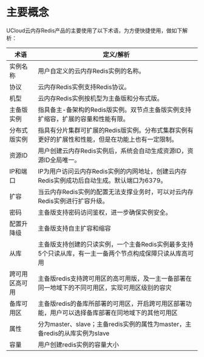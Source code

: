 # 主要概念


UCloud云内存Redis产品的主要使用了以下术语，为方便快捷使用，做如下解析：

| 术语      | 定义/解析                                                 |
| ------- | ----------------------------------------------------- |
| 实例名称    | 用户自定义的云内存Redis实例的名称。                                  |
| 协议      | 云内存Redis实例支持Redis协议。                                  |
| 机型      | 云内存Redis实例按机型为主备版和分布式版。                               |
| 主备版实例   | 指具备主-备架构的Redis版实例。双节点主备版实例支持扩缩容，扩展的容量和性能有限。           |
| 分布式版实例  | 指具有分片集群可扩展的Redis版实例。分布式集群实例有更好的扩展性和性能，但是在功能上也有一定限制。   |
| 资源ID    | 用户创建云内存Redis实例后，系统会自动生成资源ID，资源ID全局唯一。                 |
| IP和端口   | IP为用户访问云内存Redis实例的内网地址，创建云内存Redis实例成功后自动生成。默认端口为6379。 |
| 扩容      | 当云内存Redis实例的配置无法支撑业务时，可以对云内存Redis实例进行扩容升级。            |
| 密码      | 主备版支持密码访问鉴权，进一步确保实例安全。                                |
| 配置升降级   | 主备版支持自主扩容和缩容                                          |
| 从库      | 主备版支持创建的只读实例，一个主备Redis实例最多支持5个只读从库，有一主一备两个节点构成保障只读从库高可用                     |
| 跨可用区高可用 | 主备版redis支持跨可用区的高可用版，及一主一备部署在同一地域下的不同可用区，实现可用区级别的容灾    |
| 备库可用区   | 主备版redis的备库所部署的可用区，开启跨可用区部署功能，用户可以选择备库部署在同地域下的其他可用区   |
| 属性      | 分为master、slave；主备redis实例的属性为master，主备redis的从库实例为slave |
| 容量      | 用户创建redis实例的容量大小                                      |

